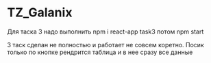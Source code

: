 # TZ_Galanix

Для таска 3 надо выполнить npm i react-app task3 потом npm start

3 таск сделан не полностью и работает не совсем коретно. Посик только по кнопке рендрится таблица и в нее сразу все данные

